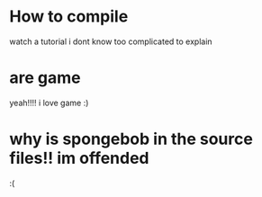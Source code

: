 # How to compile
watch a tutorial i dont know too complicated to explain
# are game
yeah!!!! i love game :)
# why is spongebob in the source files!! im offended
:(